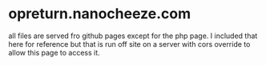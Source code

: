 # opreturn.nanocheeze.com

all files are served fro github pages except for the php page. I included that here for reference but that is run off site on a server with cors override to allow this page to access it.
